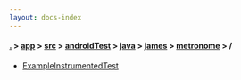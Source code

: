```yaml
---
layout: docs-index
---
```

#### [.](./../../../../../../index) > [app](./../../../../../index) > [src](./../../../../index) > [androidTest](./../../../index) > [java](./../../index) > [james](./../index) > [metronome](./index) > **/**

- [ExampleInstrumentedTest](ExampleInstrumentedTest)
